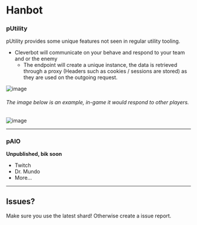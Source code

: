 # Hanbot

### pUtility

pUtility provides some unique features not seen in regular utility tooling. 

* Cleverbot will communicate on your behave and respond to your team and or the enemy
  * The endpoint will create a unique instance, the data is retrieved through a proxy (Headers such as cookies / sessions are stored) as they are used on the outgoing request.

![image](https://user-images.githubusercontent.com/9116413/124369022-adc45700-dc67-11eb-9c09-b5edbe5a965e.png)

###### *The image below is an example, in-game it would respond to other players.*
![image](https://user-images.githubusercontent.com/9116413/124369014-9b4a1d80-dc67-11eb-943f-c5dbd11431d6.png)

---

### pAIO
**Unpublished, bik soon**
* Twitch
* Dr. Mundo
* More...

---

## Issues?
Make sure you use the latest shard! Otherwise create a issue report.
